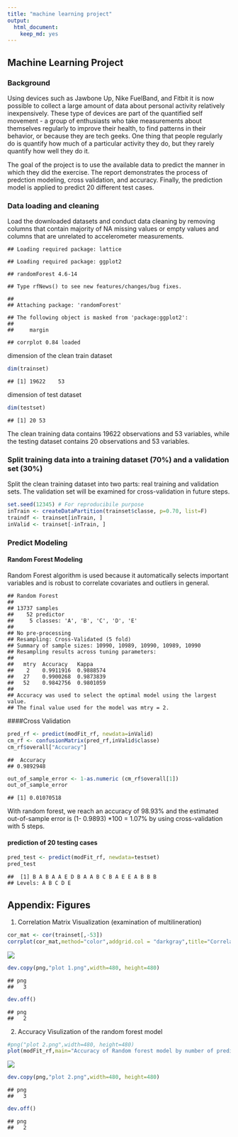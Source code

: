 ```yaml
---
title: "machine learning project"
output: 
  html_document: 
    keep_md: yes
---
```




## Machine Learning Project


### Background
Using devices such as Jawbone Up, Nike FuelBand, and Fitbit it is now possible to collect a large amount of data about personal activity relatively inexpensively. These type of devices are part of the quantified self movement - a group of enthusiasts who take measurements about themselves regularly to improve their health, to find patterns in their behavior, or because they are tech geeks. One thing that people regularly do is quantify how much of a particular activity they do, but they rarely quantify how well they do it.

The goal of the project is to use the available data to predict the manner in which they did the exercise. The report demonstrates the process of predction modeling, cross validation, and accuracy. Finally, the prediction model is applied to predict 20 different test cases.


### Data loading and cleaning
Load the downloaded datasets and conduct data cleaning by removing columns that contain majority of NA missing values or empty values and columns that are unrelated to accelerometer measurements. 

```
## Loading required package: lattice
```

```
## Loading required package: ggplot2
```

```
## randomForest 4.6-14
```

```
## Type rfNews() to see new features/changes/bug fixes.
```

```
## 
## Attaching package: 'randomForest'
```

```
## The following object is masked from 'package:ggplot2':
## 
##     margin
```

```
## corrplot 0.84 loaded
```


dimension of the clean train dataset

```r
dim(trainset)
```

```
## [1] 19622    53
```

dimension of test dataset

```r
dim(testset)
```

```
## [1] 20 53
```
The clean training data contains 19622 observations and 53 variables, while the testing dataset contains 20 observations and 53 variables.

### Split training data into a training dataset (70%) and a validation set (30%)
Split the clean training dataset into two parts: real training and validation sets. The validation set will be examined for cross-validation in future steps.

```r
set.seed(12345) # For reproducibile purpose
inTrain <- createDataPartition(trainset$classe, p=0.70, list=F)
traindf <- trainset[inTrain, ]
inValid <- trainset[-inTrain, ]
```

### Predict Modeling 

#### Random Forest Modeling
Random Forest algorithm is used because it automatically selects important variables and is robust to correlate covariates and outliers in general. 

```
## Random Forest 
## 
## 13737 samples
##    52 predictor
##     5 classes: 'A', 'B', 'C', 'D', 'E' 
## 
## No pre-processing
## Resampling: Cross-Validated (5 fold) 
## Summary of sample sizes: 10990, 10989, 10990, 10989, 10990 
## Resampling results across tuning parameters:
## 
##   mtry  Accuracy   Kappa    
##    2    0.9911916  0.9888574
##   27    0.9900268  0.9873839
##   52    0.9842756  0.9801059
## 
## Accuracy was used to select the optimal model using the largest value.
## The final value used for the model was mtry = 2.
```

####Cross Validation 


```r
pred_rf <- predict(modFit_rf, newdata=inValid)
cm_rf <- confusionMatrix(pred_rf,inValid$classe)
cm_rf$overall["Accuracy"]
```

```
##  Accuracy 
## 0.9892948
```

```r
out_of_sample_error <- 1-as.numeric (cm_rf$overall[1])
out_of_sample_error
```

```
## [1] 0.01070518
```

With random forest, we reach an accuracy of  98.93% and the estimated out-of-sample error is (1- 0.9893) *100 = 1.07% by using cross-validation with 5 steps. 


#### prediction of 20 testing cases

```r
pred_test <- predict(modFit_rf, newdata=testset)
pred_test
```

```
##  [1] B A B A A E D B A A B C B A E E A B B B
## Levels: A B C D E
```

## Appendix: Figures
1. Correlation Matrix Visualization (examination of multilineration)

```r
cor_mat <- cor(trainset[,-53])
corrplot(cor_mat,method="color",addgrid.col = "darkgray",title="Correlation Plot",tl.cex=0.4,cl.cex = 1.5)
```

![](machine_learning_final_project-1_files/figure-html/unnamed-chunk-8-1.png)<!-- -->

```r
dev.copy(png,"plot 1.png",width=480, height=480)
```

```
## png 
##   3
```

```r
dev.off()
```

```
## png 
##   2
```


2. Accuracy Visulization of the random forest model

```r
#png("plot 2.png",width=480, height=480)
plot(modFit_rf,main="Accuracy of Random forest model by number of predictors")
```

![](machine_learning_final_project-1_files/figure-html/unnamed-chunk-9-1.png)<!-- -->

```r
dev.copy(png,"plot 2.png",width=480, height=480)
```

```
## png 
##   3
```

```r
dev.off()
```

```
## png 
##   2
```

